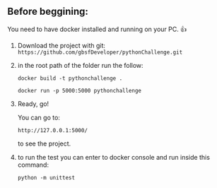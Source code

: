 ## Before beggining:

You need to have docker installed and running on your PC. 👍

1. Download the project with git:
    `https://github.com/gbsfDeveloper/pythonChallenge.git`

2. in the root path of the folder run the follow:

    `docker build -t pythonchallenge .`

    `docker run -p 5000:5000 pythonchallenge`

3. Ready, go!

    You can go to:

    `http://127.0.0.1:5000/`

    to see the project.

4. to run the test you can enter to docker console and run inside this command:
    
    `python -m unittest`